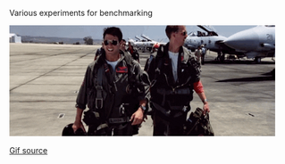 Various experiments for benchmarking

![need 4 speed topgun](./giphy.gif)

[Gif source](https://giphy.com/explore/the-need-for-speed)
